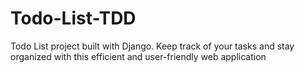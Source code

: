 # Todo-List-TDD
Todo List project built with Django. Keep track of your tasks and stay organized with this efficient and user-friendly web application
